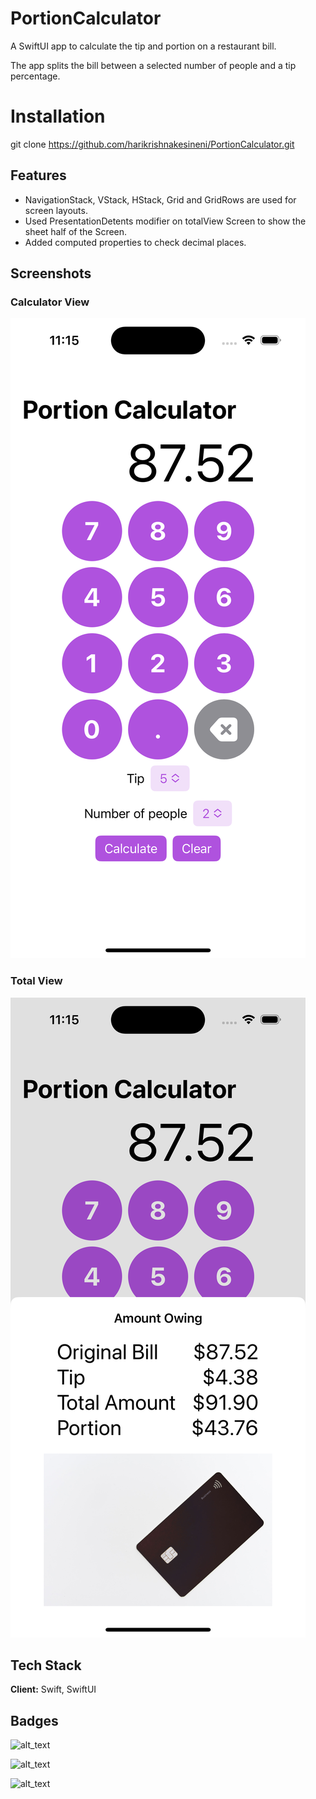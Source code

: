
# PortionCalculator

A SwiftUI app to calculate the tip and portion on a restaurant bill.

The app splits the bill between a selected number of people and a tip percentage.


# Installation 
git clone https://github.com/harikrishnakesineni/PortionCalculator.git


## Features
- NavigationStack, VStack, HStack, Grid and GridRows are used for screen layouts.
- Used PresentationDetents modifier on totalView Screen to show the sheet half of the Screen.
- Added computed properties to check decimal places.

## Screenshots

### Calculator View
![Calculator View](https://github.com/harikrishnakesineni/PortionCalculator/blob/main/PortionCalculator/ScreenShots/CalculatorView.png?raw=true)

### Total View
![Total View](https://github.com/harikrishnakesineni/PortionCalculator/blob/main/PortionCalculator/ScreenShots/TotalView.png?raw=true)


## Tech Stack

**Client:** Swift, SwiftUI


## Badges

![alt_text](https://img.shields.io/badge/Swift-5.8-F05138?style=for-the-badge&logo=Swift)

![alt_text](https://img.shields.io/badge/iOS-16.5-000000?style=for-the-badge&logo=iOS)


![alt_text](https://img.shields.io/badge/Xcode-14.3-147EFB?style=for-the-badge&logo=Xcode)
